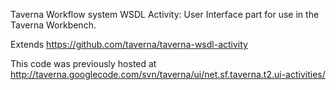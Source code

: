 Taverna Workflow system WSDL Activity: User Interface part for use in the Taverna Workbench.

Extends https://github.com/taverna/taverna-wsdl-activity

This code was previously hosted at http://taverna.googlecode.com/svn/taverna/ui/net.sf.taverna.t2.ui-activities/